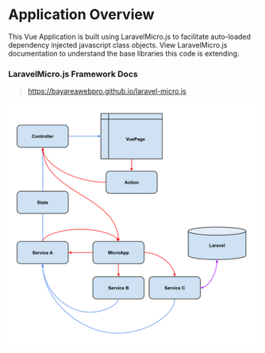 # Application Overview

This Vue Application is built using LaravelMicro.js to facilitate 
auto-loaded dependency injected javascript class objects. View LaravelMicro.js 
documentation to understand the base libraries this code is extending.

### LaravelMicro.js Framework Docs
> https://bayareawebpro.github.io/laravel-micro.js

![Home](../img/MicroApp.svg)
